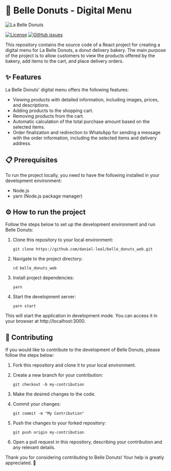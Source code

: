 # 🍩 Belle Donuts - Digital Menu

![La Belle Donuts](https://static.ifood-static.com.br/image/upload/t_thumbnail/logosgde/f58541e0-1c5a-404a-843c-b7e817fdd08d/202305221353_PctM_i.jpg)

[![License](https://img.shields.io/github/license/daniel-leal/belle_donuts_web)](https://github.com/daniel-leal/belle_donuts_web/blob/main/LICENSE)
[![GitHub issues](https://img.shields.io/github/issues/daniel-leal/belle_donuts_web)](https://github.com/daniel-leal/belle_donuts_web/issues)

<!-- [![Build Status](https://github.com/daniel-leal/belle_donuts_web/actions/workflows/ci.yml/badge.svg)](https://github.com/daniel-leal/belle_donuts_web/actions/workflows/ci.yml) -->

This repository contains the source code of a React project for creating a digital menu for La Belle Donuts, a donut delivery bakery. The main purpose of the project is to allow customers to view the products offered by the bakery, add items to the cart, and place delivery orders.

## ✨ Features

La Belle Donuts' digital menu offers the following features:

- Viewing products with detailed information, including images, prices, and descriptions.
- Adding products to the shopping cart.
- Removing products from the cart.
- Automatic calculation of the total purchase amount based on the selected items.
- Order finalization and redirection to WhatsApp for sending a message with the order information, including the selected items and delivery address.

## 📋 Prerequisites

To run the project locally, you need to have the following installed in your development environment:

- Node.js
- yarn (Node.js package manager)

## ⚙️ How to run the project

Follow the steps below to set up the development environment and run Belle Donuts:

1. Clone this repository to your local environment:

   ```shell
   git clone https://github.com/daniel-leal/belle_donuts_web.git
   ```

2. Navigate to the project directory:

   ```shell
   cd belle_donuts_web
   ```

3. Install project dependencies:

   ```shell
   yarn
   ```

4. Start the development server:

   ```shell
   yarn start
   ```

This will start the application in development mode. You can access it in your browser at http://localhost:3000.

## 🤝 Contributing

If you would like to contribute to the development of Belle Donuts, please follow the steps below:

1. Fork this repository and clone it to your local environment.

2. Create a new branch for your contribution:

   ```shell
   git checkout -b my-contribution
   ```

3. Make the desired changes to the code.


4. Commit your changes:

   ```shell
   git commit -m "My Contribution"
   ```

5. Push the changes to your forked repository:

   ```shell
   git push origin my-contribution
   ```

6. Open a pull request in this repository, describing your contribution and any relevant details.

Thank you for considering contributing to Belle Donuts! Your help is greatly appreciated. 💜
